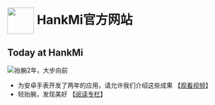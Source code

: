 # [<img src="favicon.ico" width="60" height="60" align="center" />](https://www.hankmi.com) HankMi官方网站

## Today at HankMi
![抬腕2年，大步向前](http://i2.hdslb.com/bfs/archive/e0bdd82dc279c81f7c343648a79eba27ae0241ea.jpg)
* 为安卓手表开发了两年的应用，请允许我们介绍这些成果  【[观看视频](https://www.bilibili.com/video/BV1dG41177aa)】  
* 轻抬腕，发现美好  【[阅读专栏](https://www.bilibili.com/read/cv18077549)】  
